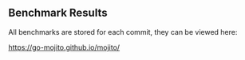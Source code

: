 ## Benchmark Results

All benchmarks are stored for each commit, they can be viewed here:

https://go-mojito.github.io/mojito/